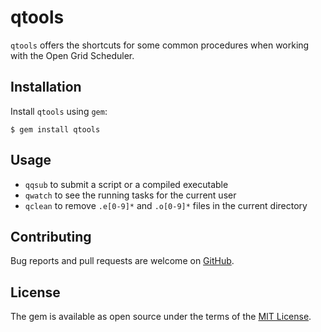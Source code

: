 # qtools

`qtools` offers the shortcuts for some common procedures when working with the Open Grid Scheduler.


## Installation

Install `qtools` using `gem`:

    $ gem install qtools

## Usage

- `qqsub`  to submit a script or a compiled executable
- `qwatch` to see the running tasks for the current user
- `qclean` to remove `.e[0-9]*` and `.o[0-9]*` files in the current directory

## Contributing

Bug reports and pull requests are welcome on [GitHub](https://github.com/kerkomen/qtools).

## License

The gem is available as open source under the terms of the [MIT License](http://opensource.org/licenses/MIT).

